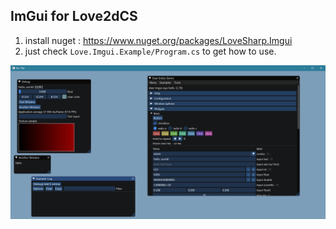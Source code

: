 
## ImGui for Love2dCS

1. install nuget : https://www.nuget.org/packages/LoveSharp.Imgui
2. just check `Love.Imgui.Example/Program.cs` to get how to use.


![shootsnap.png](shootsnap.png)